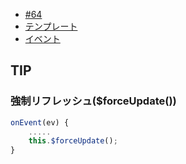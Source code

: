 - [#64](https://github.com/hdknr/scriptogr.am/issues/64)
- [テンプレート](vue.template.md)
- [イベント](vue.events.md)

## TIP

### 強制リフレッシュ($forceUpdate())

~~~js
onEvent(ev) {
    .....
    this.$forceUpdate();
}
~~~
